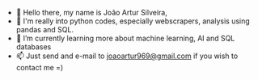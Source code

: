 - 👋 Hello there, my name is João Artur Silveira, 
- 👀 I'm really into python codes, especially webscrapers, analysis using pandas and SQL.
- 🌱 I’m currently learning more about machine learning, AI and SQL databases
- 📫 Just send and e-mail to joaoartur969@gmail.com if you wish to contact me =)

<!---
joaoartursilveira/joaoartursilveira is a ✨ special ✨ repository because its `README.md` (this file) appears on your GitHub profile.
You can click the Preview link to take a look at your changes.
--->
